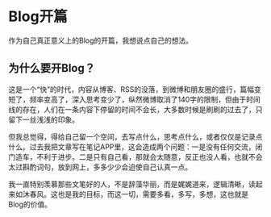 # Blog开篇

作为自己真正意义上的Blog的开篇，我想说点自己的想法。

## 为什么要开Blog？

这是一个“快”的时代，内容从博客、RSS的没落，到微博和朋友圈的盛行，篇幅变短了，频率变高了，深入思考变少了，纵然微博取消了140字的限制，但由于时间线的存在，人们在一条内容下停留的时间不会长，大多数时候是刷刷的过去了，只留下一丝浅浅的印象。

但我总觉得，得给自己留一个空间，去写点什么，思考点什么，或者仅仅是记录点什么。过去我把文章写在笔记APP里，这会造成两个问题：一是没有任何交流，闭门造车，不利于进步。二是只有自己看，那就会太随意，反正也没人看，也就不会太过斟酌词句，放到网上，多多少少会迫使自己认真一点。

我一直特别羡慕那些文笔好的人，不是辞藻华丽，而是娓娓道来，逻辑清晰，读起来如沐春风。这也是我的目标，而这一切，需要多看，多写，多想，这也就是Blog的价值。
